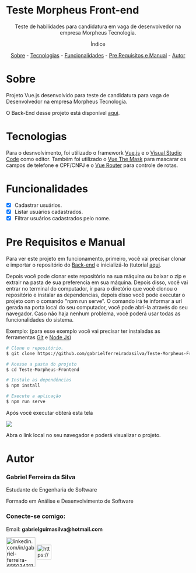 # Teste Morpheus Front-end
<p align="center">Teste de habilidades para candidatura em vaga de desenvolvedor na empresa Morpheus Tecnologia.<p>
  
<p align="center">Índice</p>
<p align="center">
  <a href="#sobre">Sobre</a> -
  <a href="#tecnologias">Tecnologias</a> -
  <a href="#funcionalidades">Funcionalidades</a> -
  <a href="#pre-requisitos-e-manual">Pre Requisitos e Manual</a> -
  <a href="#autor">Autor</a>
</p>

# Sobre

<p>Projeto Vue.js desenvolvido para teste de candidatura para vaga de Desenvolvedor na empresa Morpheus Tecnologia.<p>
<p>O Back-End desse projeto está disponível <a href="https://github.com/gabrielferreiradasilva/Teste-Morpheus-Backend">aqui</a>.</p>

# Tecnologias

<p>Para o desnvolvimento, foi utilizado o framework <a href="https://br.vuejs.org/">Vue.js</a> e o <a href="https://code.visualstudio.com/download">Visual Studio Code</a> como editor. Também foi utilizado o <a href="https://vuejs-tips.github.io/vue-the-mask/">Vue The Mask</a> para mascarar os campos de telefone e CPF/CNPJ e o <a href="https://router.vuejs.org/">Vue Router</a> para controle de rotas.</p>

# Funcionalidades
- [x] Cadastrar usuários.
- [x] Listar usuários cadastrados.
- [x] Filtrar usuários cadastrados pelo nome.

# Pre Requisitos e Manual

<p>Para ver este projeto em funcionamento, primeiro, você vai precisar clonar e importar o repositório do <a href="https://github.com/gabrielferreiradasilva/Teste-Morpheus-Backend">Back-end</a> e inicializá-lo (tutorial <a href="https://github.com/gabrielferreiradasilva/Teste-Morpheus-Backend/blob/main/README.md">aqui</a>.</p>
<p>Depois você pode clonar este repositório na sua máquina ou baixar o zip e extrair na pasta de sua preferencia em sua máquina. Depois disso, você vai entrar no terminal do computador, ir para o diretório que você clonou o repositório e instalar as dependencias, depois disso você pode executar o projeto com o comando "npm run serve". O comando irá te informar a url gerada na porta local do seu computador, você pode abri-la através do seu navegador. Caso não haja nenhum problema, você poderá usar todas as funcionalidades do sistema.</p>

<p>Exemplo: (para esse exemplo você vai precisar ter instaladas as ferramentas <a href="https://git-scm.com/downloads">Git</a> e <a href="https://nodejs.org/en/download/">Node Js</a>)</p>

```bash
# Clone o repositório.
$ git clone https://github.com/gabrielferreiradasilva/Teste-Morpheus-Frontend

# Acesse a pasta do projeto
$ cd Teste-Morpheus-Frontend

# Instale as dependências
$ npm install

# Execute a aplicação
$ npm run serve
```

<p>Após você executar obterá esta tela</p>
<img src="https://user-images.githubusercontent.com/95765547/155414199-14025bcb-11db-4a55-b29d-f20293d54bc1.png"/>
<p>Abra o link local no seu navegador e poderá visualizar o projeto.</p>

# Autor
  
<h3>Gabriel Ferreira da Silva</h3>
<p>Estudante de Engenharia de Software</p>
<p>Formado em Análise e Desenvolvimento de Software</p>

<h3 align="left">Conecte-se comigo:</h3>
<p align="left ">
<p>Email: <b>gabrielguimasilva@hotmail.com</b></p>
<a href="https://linkedin.com/in/linkedin.com/in/gabriel-ferreira-655034211" target="blank"><img align="center" src="https://cdn.jsdelivr.net/gh/devicons/devicon/icons/linkedin/linkedin-original-wordmark.svg" alt="linkedin.com/in/gabriel-ferreira-655034211" height= "80" largura="100"/></a>
<a href="https://www.instagram.com/gabriel_f._silva_/" target="blank"><img align="center" src="https://image.shutterstock.com/image-photo/image-260nw-499761802.svg" alt="https://www.instagram.com/gabriel_f._silva_/" width="40px" /></a>
</p>
